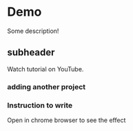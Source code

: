 # Demo

Some description!

## subheader

Watch tutorial on YouTube.

### adding another project

### Instruction to write

Open in chrome browser to see the effect
